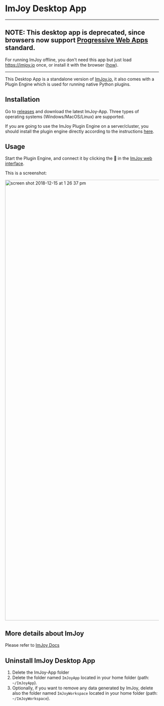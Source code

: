 # ImJoy Desktop App

------

## NOTE: This desktop app is deprecated, since browsers now support [Progressive Web Apps]() standard. 

For running ImJoy offline, you don't need this app but just load https://imjoy.io once, or install it with the browser ([how](https://www.howtogeek.com/fyi/how-to-install-progressive-web-apps-pwas-in-chrome/)).

------

This Desktop App is a standalone version of [ImJoy.io](https://imjoy.io), it also comes with a Plugin Engine which is used for running native Python plugins.

## Installation
Go to [releases](https://github.com/oeway/ImJoy-App/releases) and download the latest ImJoy-App. Three types of operating systems (Windows/MacOS/Linux) are supported.

If you are going to use the ImJoy Plugin Engine on a server/cluster, you should install the plugin engine directly according to the instructions [here](https://github.com/oeway/ImJoy-Engine).
## Usage

Start the Plugin Engine, and connect it by clicking the 🚀 in the [ImJoy web interface](https://imjoy.io/#/app).

This is a screenshot:

<img width="1440" alt="screen shot 2018-12-15 at 1 26 37 pm" src="https://user-images.githubusercontent.com/478667/50043003-18dbbd00-006d-11e9-89d9-b5e9a7bb6e2f.png">



## More details about ImJoy

Please refer to [ImJoy Docs](https://imjoy.io/docs)


## Uninstall ImJoy Desktop App

1. Delete the ImJoy-App folder
2. Delete the folder named `ImJoyApp` located in your home folder (path: `~/ImJoyApp`).
3. Optionally, if you want to remove any data generated by ImJoy, delete also the folder named `ImJoyWorkspace` located in your home folder (path: `~/ImJoyWorkspace`).
